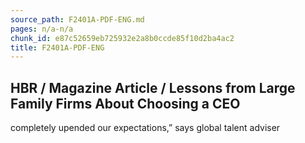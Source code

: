 ```yaml
---
source_path: F2401A-PDF-ENG.md
pages: n/a-n/a
chunk_id: e87c52659eb725932e2a8b0ccde85f10d2ba4ac2
title: F2401A-PDF-ENG
---
```

## HBR / Magazine Article / Lessons from Large Family Firms About Choosing a CEO

completely upended our expectations,” says global talent adviser
